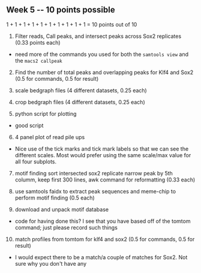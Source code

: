 ## Week 5 -- 10 points possible

1 + 1 + 1 + 1 + 1 + 1 + 1 + 1 + 1 + 1  = 10 points out of 10

1. Filter reads, Call peaks, and intersect peaks across Sox2 replicates (0.33 points each)

* need more of the commands you used for both the `samtools view` and the `macs2 callpeak`

2. Find the number of total peaks and overlapping peaks for Klf4 and Sox2 (0.5 for commands, 0.5 for result)

3. scale bedgraph files (4 different datasets, 0.25 each)

4. crop bedgraph files (4 different datasets, 0.25 each)

5. python script for plotting

* good script

6. 4 panel plot of read pile ups

* Nice use of the tick marks and tick mark labels so that we can see the different scales. Most would prefer using the same scale/max value for all four subplots.

7. motif finding sort intersected sox2 replicate narrow peak by 5th columm, keep first 300 lines, awk command for reformatting (0.33 each)

8. use samtools faidx to extract peak sequences and meme-chip to perform motif finding (0.5 each)

9. download and unpack motif database

* code for having done this? I see that you have based off of the tomtom command; just please record such things

10. match profiles from tomtom for klf4 and sox2 (0.5 for commands, 0.5 for result)

* I would expect there to be a match/a couple of matches for Sox2. Not sure why you don't have any
